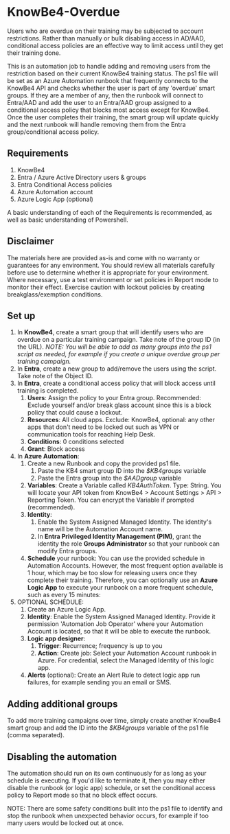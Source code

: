 # KnowBe4-Overdue

Users who are overdue on their training may be subjected to account restrictions. Rather than manually or bulk disabling access in AD/AAD, conditional access policies are an effective way to limit access until they get their training done.

This is an automation job to handle adding and removing users from the restriction based on their current KnowBe4 training status. The ps1 file will be set as an Azure Automation runbook that frequently connects to the KnowBe4 API and checks whether the user is part of any 'overdue' smart groups. If they are a member of any, then the runbook will connect to Entra/AAD and add the user to an Entra/AAD group assigned to a conditional access policy that blocks most access except for KnowBe4. Once the user completes their training, the smart group will update quickly and the next runbook will handle removing them from the Entra group/conditional access policy.

## Requirements

1. KnowBe4
2. Entra / Azure Active Directory users & groups
3. Entra Conditional Access policies
4. Azure Automation account
5. Azure Logic App (optional)

A basic understanding of each of the Requirements is recommended, as well as basic understanding of Powershell.

## Disclaimer
The materials here are provided as-is and come with no warranty or guarantees for any environment. You should review all materials carefully before use to determine whether it is appropriate for your environment. Where necessary, use a test environment or set policies in Report mode to monitor their effect. Exercise caution with lockout policies by creating breakglass/exemption conditions.

## Set up

1. In **KnowBe4**, create a smart group that will identify users who are overdue on a particular training campaign. Take note of the group ID (in the URL). *NOTE: You will be able to add as many groups into the ps1 script as needed, for example if you create a unique overdue group per training campaign.*
2. In **Entra**, create a new group to add/remove the users using the script. Take note of the Object ID.
3. In **Entra**, create a conditional access policy that will block access until training is completed.
    1. **Users**: Assign the policy to your Entra group. Recommended: Exclude yourself and/or break glass account since this is a block policy that could cause a lockout.
    2. **Resources**: All cloud apps. Exclude: KnowBe4, optional: any other apps that don't need to be locked out such as VPN or communication tools for reaching Help Desk.
    3. **Conditions**: 0 conditions selected
    4. **Grant**: Block access
4. In **Azure Automation**:
    1. Create a new Runbook and copy the provided ps1 file.
        1. Paste the KB4 smart group ID into the *$KB4groups* variable
        2. Paste the Entra group into the *$AADgroup* variable
    2. **Variables**: Create a Variable called *KB4AuthToken*. Type: String. You will locate your API token from KnowBe4 > Account Settings > API > Reporting Token. You can encrypt the Variable if prompted (recommended).
    3. **Identity**:
        1. Enable the System Assigned Managed Identity. The identity's name will be the Automation Account name.
        2. In **Entra Privileged Identity Management (PIM)**, grant the identity the role **Groups Administrator** so that your runbook can modify Entra groups.
    4. **Schedule** your runbook: You can use the provided schedule in Automation Accounts. However, the most frequent option available is 1 hour, which may be too slow for releasing users once they complete their training. Therefore, you can optionally use an  **Azure Logic App** to execute your runbook on a more frequent schedule, such as every 15 minutes:
5. OPTIONAL SCHEDULE:
    1. Create an Azure Logic App.
    2. **Identity**: Enable the System Assigned Managed Identity. Provide it permission 'Automation Job Operator' where your Automation Account is located, so that it will be able to execute the runbook.
    3. **Logic app designer**:
        1. **Trigger**: Recurrence; frequency is up to you
        2. **Action**: Create job: Select your Automation Account runbook in Azure. For credential, select the Managed Identity of this logic app.
    4. **Alerts** (optional): Create an Alert Rule to detect logic app run failures, for example sending you an email or SMS.
  
## Adding additional groups
To add more training campaigns over time, simply create another KnowBe4 smart group and add the ID into the *$KB4groups* variable of the ps1 file (comma separated).

## Disabling the automation
The automation should run on its own continuously for as long as your schedule is executing. If you'd like to terminate it, then you may either disable the runbook (or logic app) schedule, or set the conditional access policy to Report mode so that no block effect occurs.

NOTE: There are some safety conditions built into the ps1 file to identify and stop the runbook when unexpected behavior occurs, for example if too many users would be locked out at once.

